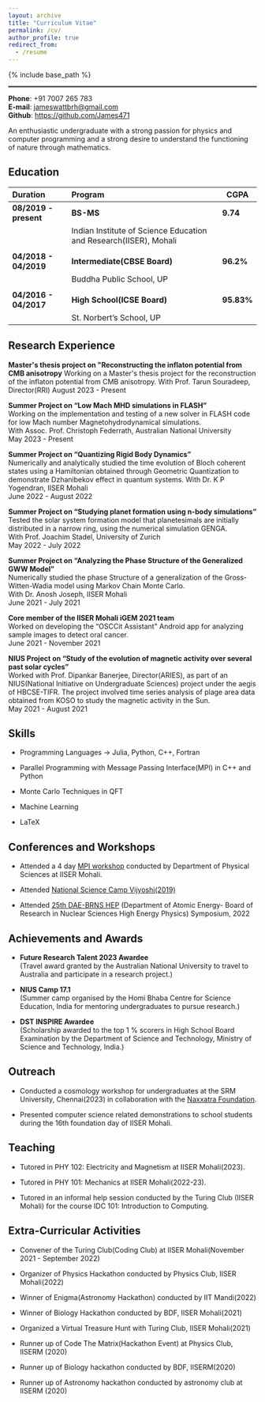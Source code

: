 ```yaml
---
layout: archive
title: "Curriculum Vitae"
permalink: /cv/
author_profile: true
redirect_from:
  - /resume
---
```


{% include base_path %}
<hr style="text-align:left;margin-left:0;border-top:2px solid #6b7278"> 
 
**Phone**: +91 7007 265 783                      
**E-mail**: jameswattbrh@gmail.com  
**Github**: <https://github.com/James471>

An enthusiastic undergraduate with a strong passion for physics and
computer programming and a strong desire to understand the functioning
of nature through mathematics.

**Education**
------------------------------------------------------------------------

|**Duration**           |**Program**                                                        |**CGPA**  |
|:----------------------|:------------------------------------------------------------------|----------|
| **08/2019 - present** | **BS-MS**                                                         |**9.74**  |
|                       | Indian Institute of Science Education and Research(IISER), Mohali |          |
|                       |                                                                   |          |
| **04/2018 - 04/2019** | **Intermediate(CBSE Board)**                                      |**96.2%** |
|                       | Buddha Public School, UP                                          |          |
|                       |                                                                   |          |
| **04/2016 - 04/2017** | **High School(ICSE Board)**                                       |**95.83%**|
|                       | St. Norbert’s School, UP                                          |          |

**Research Experience**
------------------------------------------------------------------------

**Master's thesis project on "Reconstructing the inflaton potential from CMB anisotropy**
Working on a Master's thesis project for the reconstruction of the inflaton potential from
CMB anisotropy.
With Prof. Tarun Souradeep, Director(RRI)
August 2023 - Present

**Summer Project on “Low Mach MHD simulations in FLASH”**  
Working on the implementation and testing of a new solver in FLASH code
for low Mach number Magnetohydrodynamical simulations.  
With Assoc. Prof. Christoph Federrath, Australian National University  
May 2023 - Present

**Summer Project on “Quantizing Rigid Body Dynamics”**  
Numerically and analytically studied the time evolution of Bloch
coherent states using a Hamiltonian obtained through Geometric Quantization 
to demonstrate Dzhanibekov effect in quantum systems.
With Dr. K P Yogendran, IISER Mohali  
June 2022 - August 2022

**Summer Project on “Studying planet formation using n-body simulations”**  
Tested the solar system formation model that planetesimals are initially
distributed in a narrow ring, using the numerical simulation GENGA.  
With Prof. Joachim Stadel, University of Zurich  
May 2022 - July 2022

**Summer Project on “Analyzing the Phase Structure of the Generalized GWW Model”**  
Numerically studied the phase Structure of a generalization of the
Gross-Witten-Wadia model using Markov Chain Monte Carlo.  
With Dr. Anosh Joseph, IISER Mohali  
June 2021 - July 2021

**Core member of the IISER Mohali iGEM 2021 team**  
Worked on developing the “OSCCit Assistant" Android app for
analyzing sample images to detect oral cancer.  
June 2021 - November 2021

**NIUS Project on “Study of the evolution of magnetic activity over several past solar cycles”**  
Worked with Prof. Dipankar Banerjee, Director(ARIES), as part of an
NIUS(National Initiative on Undergraduate Sciences) project under the
aegis of HBCSE-TIFR. The project involved time series analysis of plage
area data obtained from KOSO to study the magnetic activity in the
Sun.  
May 2021 - August 2021

**Skills**
------------------------------------------------------------------------

- Programming Languages $\rightarrow$ Julia, Python, C++, Fortran

- Parallel Programming with Message Passing Interface(MPI) in C++ and
  Python

- Monte Carlo Techniques in QFT

- Machine Learning

- LaTeX

**Conferences and Workshops**
------------------------------------------------------------------------

- Attended a 4 day [MPI
  workshop](https://sites.google.com/view/mpi-workshop/) conducted by
  Department of Physical Sciences at IISER Mohali.

- Attended [National Science Camp
  Vijyoshi(2019)](https://vijyoshi.iiserkol.ac.in/)

- Attended [25th DAE-BRNS
  HEP](https://web.iisermohali.ac.in/dept/physics/daehep2022/home.html)
  (Department of Atomic Energy- Board of Research in Nuclear Sciences
  High Energy Physics) Symposium, 2022

**Achievements and Awards**
------------------------------------------------------------------------

- **Future Research Talent 2023 Awardee**  
  (Travel award granted by the Australian National University to travel
  to Australia and participate in a research project.)

- **NIUS Camp 17.1**  
  (Summer camp organised by the Homi Bhaba Centre for Science Education,
  India for mentoring undergraduates to pursue research.)

- **DST INSPIRE Awardee**  
  (Scholarship awarded to the top 1 % scorers in High School Board
  Examination by the Department of Science and Technology, Ministry of
  Science and Technology, India.)

**Outreach**
------------------------------------------------------------------------

- Conducted a cosmology workshop for undergraduates at the SRM
  University, Chennai(2023) in collaboration with the [Naxxatra
  Foundation](https://www.naxxatra.com/).

- Presented computer science related demonstrations to school students
  during the 16th foundation day of IISER Mohali.

**Teaching**
------------------------------------------------------------------------

- Tutored in PHY 102: Electricity and Magnetism at IISER Mohali(2023).

- Tutored in PHY 101: Mechanics at IISER Mohali(2022-23).

- Tutored in an informal help session conducted by the Turing Club
  (IISER Mohali) for the course IDC 101: Introduction to Computing.

**Extra-Curricular Activities**
------------------------------------------------------------------------

- Convener of the Turing Club(Coding Club) at IISER Mohali(November
  2021 - September 2022)

- Organizer of Physics Hackathon conducted by Physics Club, IISER
  Mohali(2022)

- Winner of Enigma(Astronomy Hackathon) conducted by IIT Mandi(2022)

- Winner of Biology Hackathon conducted by BDF, IISER Mohali(2021)

- Organized a Virtual Treasure Hunt with Turing Club, IISER Mohali(2021)

- Runner up of Code The Matrix(Hackathon Event) at Physics Club, IISERM
  (2020)

- Runner up of Biology hackathon conducted by BDF, IISERM(2020)

- Runner up of Astronomy hackathon conducted by astronomy club at IISERM
  (2020)
